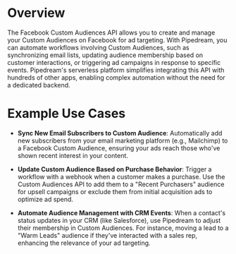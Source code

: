 # Overview

The Facebook Custom Audiences API allows you to create and manage your Custom Audiences on Facebook for ad targeting. With Pipedream, you can automate workflows involving Custom Audiences, such as synchronizing email lists, updating audience membership based on customer interactions, or triggering ad campaigns in response to specific events. Pipedream's serverless platform simplifies integrating this API with hundreds of other apps, enabling complex automation without the need for a dedicated backend.

# Example Use Cases

- **Sync New Email Subscribers to Custom Audience**: Automatically add new subscribers from your email marketing platform (e.g., Mailchimp) to a Facebook Custom Audience, ensuring your ads reach those who've shown recent interest in your content.

- **Update Custom Audience Based on Purchase Behavior**: Trigger a workflow with a webhook when a customer makes a purchase. Use the Custom Audiences API to add them to a "Recent Purchasers" audience for upsell campaigns or exclude them from initial acquisition ads to optimize ad spend.

- **Automate Audience Management with CRM Events**: When a contact's status updates in your CRM (like Salesforce), use Pipedream to adjust their membership in Custom Audiences. For instance, moving a lead to a "Warm Leads" audience if they've interacted with a sales rep, enhancing the relevance of your ad targeting.
